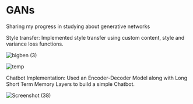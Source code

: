 # GANs
Sharing my progress in studying about generative networks

Style transfer: Implemented style transfer using custom content, style and variance loss functions.

![bigben (3)](https://user-images.githubusercontent.com/63287917/122007255-615ac980-cdd5-11eb-83b0-7502961df788.jpg)

![temp](https://user-images.githubusercontent.com/63287917/122006829-eee9e980-cdd4-11eb-9202-5d7b4b40f333.jpg)

Chatbot Implementation: Used an Encoder-Decoder Model along with Long Short Term Memory Layers to build a simple Chatbot.

![Screenshot (38)](https://user-images.githubusercontent.com/63287917/123068765-d2325f00-d42f-11eb-86e7-860f86e2d794.png)

